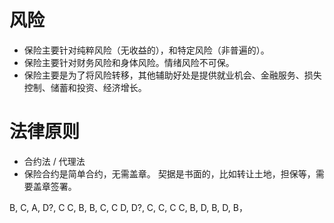 # 风险
- 保险主要针对纯粹风险（无收益的），和特定风险（非普遍的）。
- 保险主要针对财务风险和身体风险。情绪风险不可保。
- 保险主要是为了将风险转移，其他辅助好处是提供就业机会、金融服务、损失控制、储蓄和投资、经济增长。
# 法律原则
- 合约法 / 代理法
- 保险合约是简单合约，无需盖章。  契据是书面的，比如转让土地，担保等，需要盖章签署。


B, C, A, D?, C
C, B, B, C, C
D, D?, C, C, C
C, B, D, B, D,
 B， 